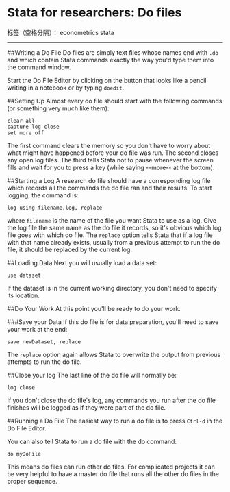 ﻿# Stata for researchers: Do files

标签（空格分隔）： econometrics stata

---

##Writing a Do File
Do files are simply text files whose names end with `.do` and which contain Stata commands exactly the way you'd type them into the command window.

Start the Do File Editor by clicking on the button that looks like a pencil writing in a notebook or by typing `doedit`.

##Setting Up
Almost every do file should start with the following commands (or something very much like them):
```
clear all
capture log close
set more off
```
The first command clears the memory so you don't have to worry about what might have happened before your do file was run. The second closes any open log files. The third tells Stata not to pause whenever the screen fills and wait for you to press a key (while saying --more-- at the bottom).

##Starting a Log
A research do file should have a corresponding log file which records all the commands the do file ran and their results. To start logging, the command is:
```
log using filename.log, replace
```
where `filename` is the name of the file you want Stata to use as a log. Give the log file the same name as the do file it records, so it's obvious which log file goes with which do file. The `replace` option tells Stata that if a log file with that name already exists, usually from a previous attempt to run the do file, it should be replaced by the current log.

##Loading Data
Next you will usually load a data set:
```
use dataset
```
If the dataset is in the current working directory, you don't need to specify its location.

##Do Your Work
At this point you'll be ready to do your work.

###Save your Data
If this do file is for data preparation, you'll need to save your work at the end:
```
save newDataset, replace
```
The `replace` option again allows Stata to overwrite the output from previous attempts to run the do file.

##Close your log
The last line of the do file will normally be:
```
log close
```
If you don't close the do file's log, any commands you run after the do file finishes will be logged as if they were part of the do file.

##Running a Do File
The easiest way to run a do file is to press `Ctrl-d` in the Do File Editor.

You can also tell Stata to run a do file with the do command:
```
do myDoFile
```
This means do files can run other do files. For complicated projects it can be very helpful to have a master do file that runs all the other do files in the proper sequence.

